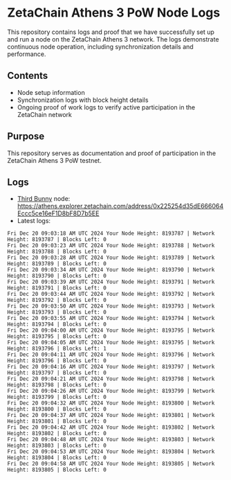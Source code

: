 # ZetaChain Athens 3 PoW Node Logs
This repository contains logs and proof that we have successfully set up and run a node on the ZetaChain Athens 3 network. The logs demonstrate continuous node operation, including synchronization details and performance.

## Contents
- Node setup information
- Synchronization logs with block height details
- Ongoing proof of work logs to verify active participation in the ZetaChain network

## Purpose
This repository serves as documentation and proof of participation in the ZetaChain Athens 3 PoW testnet.

## Logs

- [Third Bunny](https://thirdbunny.xyz/) node: https://athens.explorer.zetachain.com/address/0x225254d35dE666064Eccc5ce16eF1D8bF8D7b5EE
- Latest logs:
```
Fri Dec 20 09:03:18 AM UTC 2024 Your Node Height: 8193787 | Network Height: 8193787 | Blocks Left: 0
Fri Dec 20 09:03:23 AM UTC 2024 Your Node Height: 8193788 | Network Height: 8193788 | Blocks Left: 0
Fri Dec 20 09:03:28 AM UTC 2024 Your Node Height: 8193789 | Network Height: 8193789 | Blocks Left: 0
Fri Dec 20 09:03:34 AM UTC 2024 Your Node Height: 8193790 | Network Height: 8193790 | Blocks Left: 0
Fri Dec 20 09:03:39 AM UTC 2024 Your Node Height: 8193791 | Network Height: 8193791 | Blocks Left: 0
Fri Dec 20 09:03:44 AM UTC 2024 Your Node Height: 8193792 | Network Height: 8193792 | Blocks Left: 0
Fri Dec 20 09:03:50 AM UTC 2024 Your Node Height: 8193793 | Network Height: 8193793 | Blocks Left: 0
Fri Dec 20 09:03:55 AM UTC 2024 Your Node Height: 8193794 | Network Height: 8193794 | Blocks Left: 0
Fri Dec 20 09:04:00 AM UTC 2024 Your Node Height: 8193795 | Network Height: 8193795 | Blocks Left: 0
Fri Dec 20 09:04:05 AM UTC 2024 Your Node Height: 8193795 | Network Height: 8193796 | Blocks Left: 1
Fri Dec 20 09:04:11 AM UTC 2024 Your Node Height: 8193796 | Network Height: 8193796 | Blocks Left: 0
Fri Dec 20 09:04:16 AM UTC 2024 Your Node Height: 8193797 | Network Height: 8193797 | Blocks Left: 0
Fri Dec 20 09:04:21 AM UTC 2024 Your Node Height: 8193798 | Network Height: 8193798 | Blocks Left: 0
Fri Dec 20 09:04:26 AM UTC 2024 Your Node Height: 8193799 | Network Height: 8193799 | Blocks Left: 0
Fri Dec 20 09:04:32 AM UTC 2024 Your Node Height: 8193800 | Network Height: 8193800 | Blocks Left: 0
Fri Dec 20 09:04:37 AM UTC 2024 Your Node Height: 8193801 | Network Height: 8193801 | Blocks Left: 0
Fri Dec 20 09:04:42 AM UTC 2024 Your Node Height: 8193802 | Network Height: 8193802 | Blocks Left: 0
Fri Dec 20 09:04:48 AM UTC 2024 Your Node Height: 8193803 | Network Height: 8193803 | Blocks Left: 0
Fri Dec 20 09:04:53 AM UTC 2024 Your Node Height: 8193804 | Network Height: 8193804 | Blocks Left: 0
Fri Dec 20 09:04:58 AM UTC 2024 Your Node Height: 8193805 | Network Height: 8193805 | Blocks Left: 0
```
